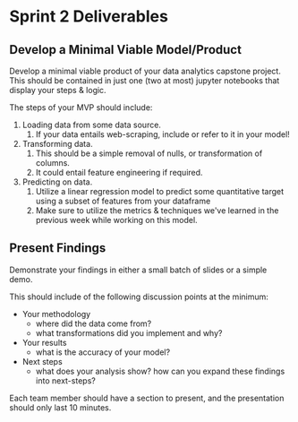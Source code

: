 # Sprint 2 Deliverables

## Develop a Minimal Viable Model/Product

Develop a minimal viable product of your data analytics capstone project. This should be contained in just one (two at most) jupyter notebooks that display your steps & logic.

The steps of your MVP should include:

1. Loading data from some data source.
    1. If your data entails web-scraping, include or refer to it in your model!
2. Transforming data.
    1. This should be a simple removal of nulls, or transformation of columns.
    2. It could entail feature engineering if required.
3. Predicting on data.
    1. Utilize a linear regression model to predict some quantitative target using a subset of features from your dataframe
    2. Make sure to utilize the metrics & techniques we've learned in the previous week while working on this model.

## Present Findings

Demonstrate your findings in either a small batch of slides or a simple demo. 

This should include of the following discussion points at the minimum:

* Your methodology
    * where did the data come from?  
    * what transformations did you implement and why?
* Your results
    * what is the accuracy of your model?
* Next steps
    * what does your analysis show? how can you expand these findings into next-steps?

Each team member should have a section to present, and the presentation should only last 10 minutes.